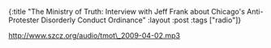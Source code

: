 {:title "The Ministry of Truth: Interview with Jeff Frank about Chicago's Anti-Protester Disorderly Conduct Ordinance"
:layout :post
:tags  ["radio"]}

<http://www.szcz.org/audio/tmot\_2009-04-02.mp3>

